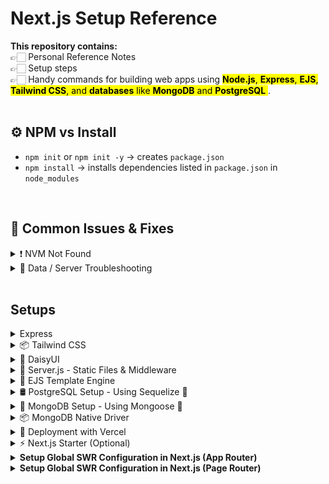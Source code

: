 # Next.js Setup Reference

<b>This repository contains: </br></b>
👉🏻 Personal Reference Notes <br/>
👉🏻 Setup steps <br/>
👉🏻 Handy commands for building web apps using <mark>**Node.js**, **Express**, **EJS**, **Tailwind CSS**, and **databases** like **MongoDB** and **PostgreSQL** </mark>. <br/>
<br/>

## ⚙️ NPM vs Install

- `npm init` or `npm init -y` → creates `package.json`
- `npm install` → installs dependencies listed in `package.json` in `node_modules`
<br/>

## 🧪 Common Issues & Fixes

<details>
<summary>❗ NVM Not Found</summary>

```bash
# If `nvm` is not recognized
export NVM_DIR="$HOME/.nvm"
[ -s "$NVM_DIR/nvm.sh" ] && \. "$NVM_DIR/nvm.sh"
[ -s "$NVM_DIR/bash_completion" ] && \. "$NVM_DIR/bash_completion"
````

</details>

<details>
<summary>🧹 Data / Server Troubleshooting</summary>

* Already added bad data → remove it manually
* Data might not exist → use `?` optional chaining (`data?.field`)
* Data might not be pushed to hosting server
* Server not watching for changes → restart server

</details>
<br/>

## Setups

<details>
<summary>Express</summary>
<br/>
  
```bash
npm init -y
npm i express
```

Add `node_modules` to `.gitignore`
</details>

<details>
<summary>📦 Tailwind CSS</summary>
<br/>
  
```bash
npm install -D tailwindcss
npx tailwindcss init
```

Update `tailwind.config.js`:

```js
module.exports = {
  content: ["./views/**/*.html"],
  theme: {
    extend: {},
  },
  plugins: [],
}
```

Update `package.json`:

```json
"scripts": {
  "tw:build": "tailwindcss build -i ./public/css/tailwind.css -o ./public/css/main.css"
}
```

Include in HTML:

```html
<link rel="stylesheet" href="/css/main.css" />
```

Build CSS:

```bash
npm run tw:build
```

</details>

<details>
<summary>🎨 DaisyUI</summary>
<br/>
  
```bash
npm i @tailwindcss/typography daisyui
```

Update plugins in `tailwind.config.js`:

```js
plugins: [require('@tailwindcss/typography'), require('daisyui')]
```

</details>

<details>
<summary>📂 Server.js - Static Files & Middleware</summary>
<br/>
  
```js
const path = require('path');
app.use(express.static(path.join(__dirname, 'public')));
app.use(express.json());
```

```js
res.sendFile(path.join(__dirname, 'views', 'home.html'));
```

```js
module.exports = app;
```

</details>

<details>
<summary> 📝 EJS Template Engine </summary>
<br/>
  
```bash
npm install ejs
```

In `server.js`:

```js
app.set('view engine', 'ejs');
```
</details>

<details>
<summary>🛢️ PostgreSQL Setup - Using Sequelize 🐘</summary>
<br/>

```bash
npm install sequelize pg pg-hstore
```

In `server.js`:

```js
const Sequelize = require('sequelize');
```
</details>

<details>
<summary>🍃 MongoDB Setup - Using Mongoose 🌿</summary>
<br/>
<br/>

<details>
  <summary>MongoDB + Next.js</summary>
  <br/>
    
  This is how we set up MongoDB with **Next.js API routes** using **Mongoose** (ODM). You will create a shared `mongooseConnect()` function and `model`, then build out CRUD API routes.
  
  ### 📦 Install Mongoose
  
  ```bash
  npm install mongoose
  ````
  
  ### 📁 lib/dbUtils.js
  
  This contains both out Mongoose connection logic and the model, in this case `UserModel`.
  
  ```js
  // File: lib/dbUtils.js
  
  import mongoose from 'mongoose';
  
  const userSchema = new mongoose.Schema({
    name: {
      type: String,
      required: true,
      unique: true,
    },
  });
  
  mongoose.models = {}; // Avoid OverwriteModelError in dev
  export const UserModel = mongoose.model('users', userSchema);
  
  export async function mongooseConnect() {
    if (mongoose.connections[0].readyState) {
      return true; // Already connected
    }
  
    try {
      await mongoose.connect("mongodb+srv://<username>:<password>@cluster.mongodb.net/<dbname>?retryWrites=true&w=majority");
      return true;
    } catch (err) {
      throw new Error(err);
    }
  }
  ```
<br/>

  <details>
    <summary>API Routes - App Router</summary>

    
  </details>
<br/>
  <details>
    <summary>API Routes - Page Router</summary>

  ### 🧩 API Routes – Create, Read (All)
  
  ```js
  // File: /pages/api/users/index.js
  
  import { UserModel, mongooseConnect } from '@/lib/dbUtils';
  
  export default async function handler(req, res) {
    const { name } = req.body;
    const { method } = req;
  
    try {
      await mongooseConnect();
  
      switch (method) {
        case 'GET': // GET /api/users
          const users = await UserModel.find().exec();
          res.status(200).json(users);
          break;
  
        case 'POST': // POST /api/users
          const newUser = new UserModel({ name });
          await newUser.save();
          res.status(200).json({ message: `User: ${name} Created` });
          break;
  
        default:
          res.setHeader('Allow', ['GET', 'POST']);
          res.status(405).end(`Method ${method} Not Allowed`);
      }
    } catch (err) {
      res.status(500).json({ message: err.message });
    }
  }
  ```
  
  ### 🧩 API Routes – Read (One), Update, Delete
  
  ```js
  // File: /pages/api/users/[id].js
  
  import { UserModel, mongooseConnect } from '@/lib/dbUtils';
  
  export default async function handler(req, res) {
    const { id } = req.query;
    const { name } = req.body;
    const { method } = req;
  
    try {
      await mongooseConnect();
  
      switch (method) {
        case 'GET': // GET /api/users/:id
          const user = await UserModel.findById(id).exec();
          res.status(200).json(user);
          break;
  
        case 'PUT': // PUT /api/users/:id
          await UserModel.updateOne({ _id: id }, { $set: { name } }).exec();
          res.status(200).json({ message: `User with id: ${id} updated` });
          break;
  
        case 'DELETE': // DELETE /api/users/:id
          await UserModel.deleteOne({ _id: id }).exec();
          res.status(200).json({ message: `Deleted User with id: ${id}` });
          break;
  
        default:
          res.setHeader('Allow', ['GET', 'PUT', 'DELETE']);
          res.status(405).end(`Method ${method} Not Allowed`);
      }
    } catch (err) {
      res.status(500).json({ message: err.message });
    }
  }
  ```
  </details>
  <br/>
  
  Setting up MongoDB URI in `.env.local` file:
  
  ```
  MONGODB_URI=mongodb+srv://<user>:<pass>@cluster.mongodb.net/dbname
  ```
  
  </details>

  <details>
    <summary>MongoDB + Express.js</summary>
    <br/>
    
</details>

<br/>
</details>


<details>
<summary>📦 MongoDB Native Driver</summary>
<br/>
  
```bash
npm install mongodb
```

</details>

<details>
<summary>🚀 Deployment with Vercel</summary>
  
  <br/>
  
  <details>
  <summary>vercel.json</summary>
  <br/>
  
  ```json
  {
    "version": 2,
    "builds": [
      {
        "src": "server.js",
        "use": "@vercel/node",
        "config": { "includeFiles": ["dist/**"] }
      }
    ],
    "routes": [
      {
        "src": "/(.*)",
        "dest": "server.js"
      }
    ]
  }
  ```
  </details>

  <br/>
</details>

<details>
<summary>⚡ Next.js Starter (Optional) </summary>
<br/>
  
```bash
npx create-next-app@latest my-app --use-npm
```
</details>

<details>
<summary><strong>Setup Global SWR Configuration in Next.js (App Router)</strong></summary>

#### 📁 1. Create a fetcher function

**File:** `/lib/fetcher.ts`

```ts
// lib/fetcher.ts
export const fetcher = async (url: string) => {
  const res = await fetch(url);

  if (!res.ok) {
    const error = new Error("An error occurred while fetching the data.");
    // @ts-ignore
    error.info = await res.json();
    // @ts-ignore
    error.status = res.status;
    throw error;
  }

  return res.json();
};
```

---

#### 🧩 2. Create a Client Component wrapper for SWR

**File:** `/components/SWRProvider.tsx`

```tsx
// components/SWRProvider.tsx
'use client';

import { SWRConfig } from 'swr';
import { fetcher } from '@/lib/fetcher';

export default function SWRProvider({ children }: { children: React.ReactNode }) {
  return (
    <SWRConfig value={{ fetcher }}>
      {children}
    </SWRConfig>
  );
}
```

---

#### ⚙️ 3. Wrap your layout with SWRProvider

**File:** `/app/layout.tsx`

```tsx
// app/layout.tsx
import SWRProvider from '@/components/SWRProvider';
import Navbar from '@/components/Navbar'; // adjust based on your structure

export default function RootLayout({ children }: Readonly<{ children: React.ReactNode }>) {
  return (
    <html lang="en" data-theme="black">
      <body className="antialiased">
        <SWRProvider>
          <Navbar />
          <main>{children}</main>
        </SWRProvider>
      </body>
    </html>
  );
}
```

</details>

<details>
  <summary><strong>Setup Global SWR Configuration in Next.js (Page Router)</strong></summary>

### Global Configuration in `_app.js`

```js
// pages/_app.js
import { SWRConfig } from 'swr';
import Layout from '@/components/Layout';
import 'bootstrap/dist/css/bootstrap.min.css';

export default function App({ Component, pageProps }) {
  return (
    <SWRConfig
      value={{
        fetcher: async (url) => {
          const res = await fetch(url);
          if (!res.ok) {
            const error = new Error('An error occurred while fetching the data.');
            error.info = await res.json();
            error.status = res.status;
            throw error;
          }
          return res.json();
        },
      }}
    >
      <Layout>
        <Component {...pageProps} />
      </Layout>
    </SWRConfig>
  );
}
```

---

### 🚀 Using `useSWR` to Fetch Data in a Page

```js
// pages/pageName.js
import { useRouter } from 'next/router';
import useSWR from 'swr';

export default function ArtworkPage() {
  const router = useRouter();
  const finalQuery = router.asPath.split('?')[1];

  const { data, error, isLoading } = useSWR(finalQuery ? `https://collectionapi.metmuseum.org/public/collection/v1/search?${finalQuery}` : null);

  if (isLoading) return <p>Loading...</p>;
  if (error) return <p>Error loading artwork.</p>;

  return (
    <pre>{JSON.stringify(data, null, 2)}</pre> // or render custom component
  );
}
```
</details>

